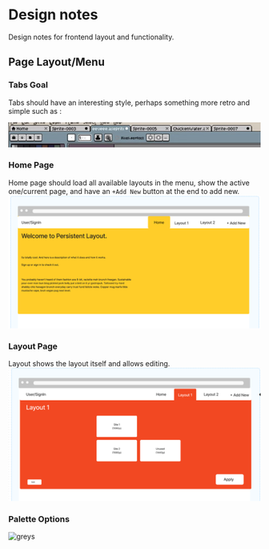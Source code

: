 # Design notes

Design notes for frontend layout and functionality.

## Page Layout/Menu

### Tabs Goal
Tabs should have an interesting style, perhaps something more retro and simple such as :

![Tabbed Layout](../Reference/Notes/Tabbed%20Layout.png)


### Home Page
Home page should load all available layouts in the menu, show the active one/current page, and have an ``+Add New`` button at the end to add new.
![Example Home Page](../Reference/Notes/HomeExample.png)

### Layout Page
Layout shows the layout itself and allows editing.
![Example Layout Page](../Reference/Notes/LayoutExample.png)


### Palette Options

![greys](https://pbs.twimg.com/media/EQBP6VJXUAArPas.png:large)